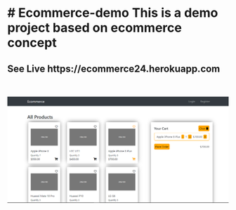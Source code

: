<h1># Ecommerce-demo
This is a demo project based on ecommerce concept</h1>
<h2>See Live https://ecommerce24.herokuapp.com </h2>
<br /> <br />
<img src="/client/public/cap.PNG" alt="capture" />
